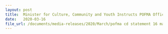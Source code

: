 ```yaml
---
layout: post
title:  Minister for Culture, Community and Youth Instructs POFMA Office to Issue Correction Directions 
date:   2020-03-16
file_url: /documents/media-releases/2020/March/pofma cd statement 16 mar.pdf
---
```

